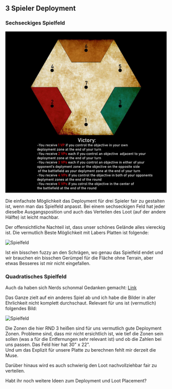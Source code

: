 ## 3 Spieler Deployment
### Sechseckiges Spielfeld
![Hexagon](PicDump/Hexagon.jpg)

Die einfachste Möglichkeit das Deployment für drei Spieler fair zu gestalten ist, wenn man das Spielfeld anpasst. Bei einem sechseckigen Feld hat jeder dieselbe Ausgangsposition und auch das Verteilen des Loot (auf der andere Hälfte) ist leicht machbar.

Der offensichtliche Nachteil ist, dass unser schönes Gelände alles viereckig ist. Die vermutlich Beste Möglichkeit mit Labers Platten ist folgende:

![Spielfeld](PicDump/Hexagon2.jpg)

Ist ein bisschen fuzzy an den Schrägen, wo genau das Spielfeld endet und wir brauchen ein bisschen Gerümpel für die Fläche ohne Terrain, aber etwas Besseres ist mir nicht eingefallen.

### Quadratisches Spielfeld
Auch da haben sich Nerds schonmal Gedanken gemacht: [Link]( https://www.tga.community/forums/topic/23476-3-players-triumph-treachery-deployments/)

Das Ganze zielt auf ein anderes Spiel ab und ich habe die Bilder in aller Ehrlichkeit nicht komplett durchschaut. Relevant für uns ist (vermutlich) folgendes Bild:

![Spielfeld](PicDump/Quadrat.jpg)

Die Zonen die hier RND 3 heißen sind für uns vermutlich gute Deployment Zonen. Probleme sind, dass mir nicht ersichtlich ist, wie tief die Zonen sein sollen (was a für die Entfernungen sehr relevant ist) und ob die Zahlen bei uns passen. Das Feld hier hat 30" x 22".   
Und um das Explizit für unsere Platte zu berechnen fehlt mir derzeit die Muse.

Darüber hinaus wird es auch schwierig den Loot nachvollziehbar fair zu verteilen.

Habt ihr noch weitere Ideen zum Deployment und Loot Placement?
